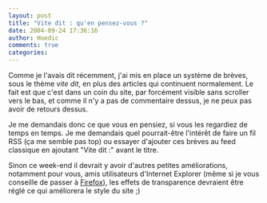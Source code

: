 ```yaml
---
layout: post
title: "Vite dit : qu'en pensez-vous ?"
date: 2004-09-24 17:36:16
author: Hoedic
comments: true
categories: 
---
```



Comme je l'avais dit récemment, j'ai mis en place un système de brèves, sous le thème *vite dit*, en plus des articles qui continuent normalement. Le fait est que c'est dans un coin du site, par forcément visible sans scroller vers le bas, et comme il n'y a pas de commentaire dessus, je ne peux pas avoir de retours dessus.

Je me demandais donc ce que vous en pensiez, si vous les regardiez de temps en temps. Je me demandais quel pourrait-être l'intérêt de faire un fil RSS (ça me semble pas top) ou essayer d'ajouter ces brèves au feed classique en ajoutant "Vite dit :" avant le titre.

Sinon ce week-end il devrait y avoir d'autres petites améliorations, notamment pour vous, amis utilisateurs d'Internet Explorer (même si je vous conseille de passer à [Firefox](http://www.mozilla.org/products/firefox/)), les effets de transparence devraient être réglé ce qui améliorera le style du site ;)